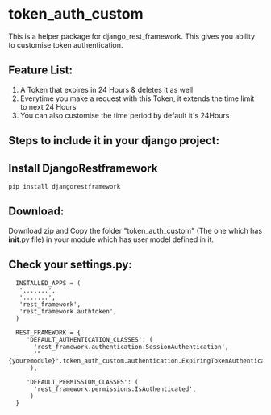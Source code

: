 # token_auth_custom
This is a helper package for django_rest_framework. This gives you ability to customise token authentication.

## Feature List: 
 1. A Token that expires in 24 Hours & deletes it as well
 2. Everytime you make a request with this Token, it extends the time limit to next 24 Hours
 3. You can also customise the time period by default it's 24Hours

## Steps to include it in your django project:

## Install DjangoRestframework
    pip install djangorestframework

## Download:
 Download zip and Copy the folder "token_auth_custom" (The one which has __init__.py file) in your module which has user model defined in it.
## Check your settings.py:
      INSTALLED_APPS = (
       '.......',
       '.......',
       'rest_framework',
       'rest_framework.authtoken',
      )
      
      REST_FRAMEWORK = {
         'DEFAULT_AUTHENTICATION_CLASSES': (
           'rest_framework.authentication.SessionAuthentication',
           '"{youremodule}".token_auth_custom.authentication.ExpiringTokenAuthentication',
          ),

         'DEFAULT_PERMISSION_CLASSES': (
           'rest_framework.permissions.IsAuthenticated',
          )
      }

